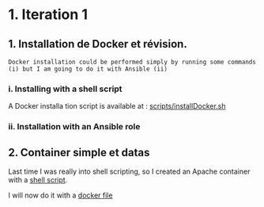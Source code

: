 # 1. Iteration 1
    
##    1. Installation de Docker et révision.
    
    Docker installation could be performed simply by running some commands (i) but I am going to do it with Ansible (ii)

###         i. Installing with a shell script

A Docker installa tion script is available at : [scripts/installDocker.sh](scripts/installDocker.sh)

###         ii. Installation with an Ansible role


##    2. Container simple et datas

Last time I was really into shell scripting, so I created an Apache container with a [shell script](scripts/firstContainer.sh).

I will now do it with a [docker file](dockerFiles/apacheHelloworld/Dockerfile
)